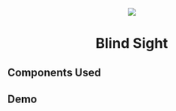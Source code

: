 <p align="center">
<img src="https://github.com/dwang312/Blind-Sight/assets/94929327/45e982ba-14e5-453d-acfe-e7a3d42754ee"/>
</p>
<h1 align="center"> Blind Sight</h1>

## Components Used


## Demo
